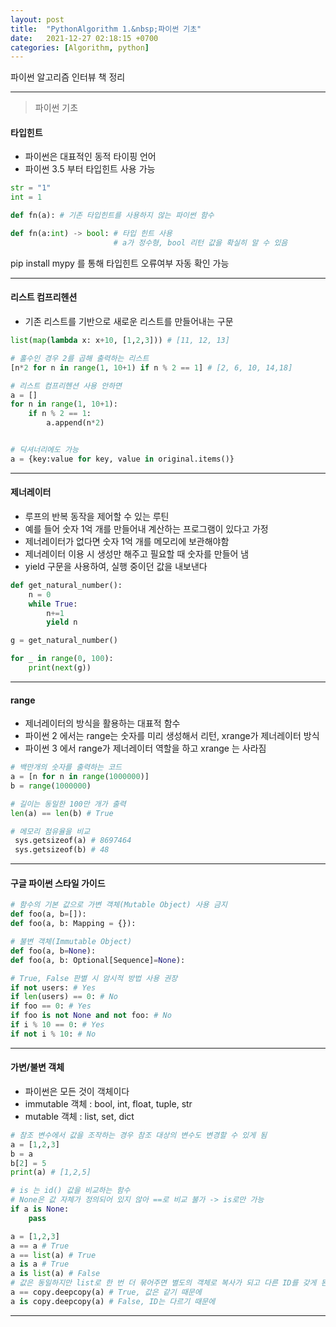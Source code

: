 ```yaml
---
layout: post
title:  "PythonAlgorithm 1.&nbsp;파이썬 기초"
date:   2021-12-27 02:18:15 +0700
categories: [Algorithm, python]
---
```


파이썬 알고리즘 인터뷰 책 정리

---

> 파이썬 기초

#### 타입힌트

- 파이썬은 대표적인 동적 타이핑 언어 
- 파이썬 3.5 부터 타입힌트 사용 가능

``` python
str = "1"
int = 1

def fn(a): # 기존 타입힌트를 사용하지 않는 파이썬 함수

def fn(a:int) -> bool: # 타입 힌트 사용
                       # a가 정수형, bool 리턴 값을 확실히 알 수 있음
```

pip install mypy 를 통해 타입힌트 오류여부 자동 확인 가능

---

#### 리스트 컴프리헨션

- 기존 리스트를 기반으로 새로운 리스트를 만들어내는 구문

``` python
list(map(lambda x: x+10, [1,2,3])) # [11, 12, 13]

# 홀수인 경우 2를 곱해 출력하는 리스트
[n*2 for n in range(1, 10+1) if n % 2 == 1] # [2, 6, 10, 14,18]

# 리스트 컴프리헨션 사용 안하면
a = []
for n in range(1, 10+1):
    if n % 2 == 1:
        a.append(n*2)


# 딕셔너리에도 가능
a = {key:value for key, value in original.items()}

```

---

#### 제너레이터

- 루프의 반복 동작을 제어할 수 있는 루틴
- 예를 들어 숫자 1억 개를 만들어내 계산하는 프로그램이 있다고 가정
- 제너레이터가 없다면 숫자 1억 개를 메모리에 보관해야함
- 제너레이터 이용 시 생성만 해주고 필요할 때 숫자를 만들어 냄
- yield 구문을 사용하여, 실행 중이던 값을 내보낸다

``` python
def get_natural_number():
    n = 0
    while True:
        n+=1
        yield n

g = get_natural_number()

for _ in range(0, 100):
    print(next(g))

```

---

#### range

- 제너레이터의 방식을 활용하는 대표적 함수
- 파이썬 2 에서는 range는 숫자를 미리 생성해서 리턴, xrange가 제너레이터 방식
- 파이썬 3 에서 range가 제너레이터 역할을 하고 xrange 는 사라짐

``` python
# 백만개의 숫자를 출력하는 코드
a = [n for n in range(1000000)]
b = range(1000000)

# 길이는 동일한 100만 개가 출력
len(a) == len(b) # True

# 메모리 점유율을 비교
 sys.getsizeof(a) # 8697464
 sys.getsizeof(b) # 48

```

---

#### 구글 파이썬 스타일 가이드

``` python
# 함수의 기본 값으로 가변 객체(Mutable Object) 사용 금지
def foo(a, b=[]):
def foo(a, b: Mapping = {}):

# 불변 객체(Immutable Object)
def foo(a, b=None):
def foo(a, b: Optional[Sequence]=None):

# True, False 판별 시 암시적 방법 사용 권장
if not users: # Yes
if len(users) == 0: # No
if foo == 0: # Yes
if foo is not None and not foo: # No
if i % 10 == 0: # Yes
if not i % 10: # No  
```

---

#### 가변/불변 객체

- 파이썬은 모든 것이 객체이다
- immutable 객체 :  bool, int, float, tuple, str
- mutable 객체 : list, set, dict

``` python
# 참조 변수에서 값을 조작하는 경우 참조 대상의 변수도 변경할 수 있게 됨
a = [1,2,3]
b = a
b[2] = 5
print(a) # [1,2,5]

# is 는 id() 값을 비교하는 함수
# None은 값 자체가 정의되어 있지 않아 ==로 비교 불가 -> is로만 가능
if a is None:
    pass

a = [1,2,3]
a == a # True
a == list(a) # True
a is a # True
a is list(a) # False
# 값은 동일하지만 list로 한 번 더 묶어주면 별도의 객체로 복사가 되고 다른 ID를 갖게 된다.
a == copy.deepcopy(a) # True, 값은 같기 때문에
a is copy.deepcopy(a) # False, ID는 다르기 때문에
```
---